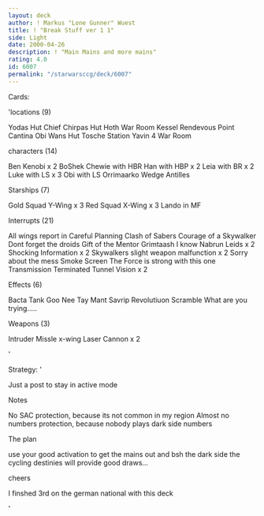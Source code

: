 ```yaml
---
layout: deck
author: ! Markus "Lone Gunner" Wuest
title: ! "Break Stuff ver 1 1"
side: Light
date: 2000-04-26
description: ! "Main Mains and more mains"
rating: 4.0
id: 6007
permalink: "/starwarsccg/deck/6007"
---
```

Cards: 

'locations (9)

Yodas Hut
Chief Chirpas Hut
Hoth War Room
Kessel
Rendevous Point
Cantina
Obi Wans Hut
Tosche Station
Yavin 4 War Room


characters (14)

Ben Kenobi x 2
BoShek
Chewie with HBR
Han with HBP x 2
Leia with BR x 2
Luke with LS x 3
Obi with LS
Orrimaarko
Wedge Antilles


Starships (7)

Gold Squad Y-Wing x 3
Red Squad X-Wing x 3
Lando in MF


Interrupts (21)

All wings report in
Careful Planning
Clash of Sabers
Courage of a Skywalker
Dont forget the droids
Gift of the Mentor
Grimtaash
I know
Nabrun Leids x 2
Shocking Information x 2
Skywalkers
slight weapon malfunction x 2
Sorry about the mess
Smoke Screen
The Force is strong with this one
Transmission Terminated
Tunnel Vision x 2


Effects (6)

Bacta Tank
Goo Nee Tay
Mant Savrip
Revolutiuon
Scramble
What are you trying.....


Weapons (3)

Intruder Missle
x-wing Laser Cannon x 2


'

Strategy: '

Just a post to stay in active mode

Notes

No SAC protection, because its not common in my region
Almost no numbers protection, because nobody plays dark side numbers

The plan

use your good activation to get the mains out and bsh the dark side
the cycling destinies will provide good draws...


cheers

I finshed 3rd on the german national with this deck

'
